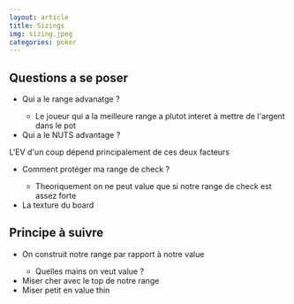 ```yaml
---
layout: article
title: Sizings
img: sizing.jpeg
categories: poker
---
```


<div class="body">
  <h2>Questions a se poser</h2>
  <ul>
    <li>Qui a le range advanatge ?</li>
    <ul>
      <li>Le joueur qui a la meilleure range a plutot interet à mettre de l'argent dans le pot</li>
    </ul>
    <li>Qui a le NUTS advantage ?</li>
  </ul>
  <p><span>L'EV d'un coup dépend principalement de ces deux facteurs</span></p>
  <ul>
    <li>Comment protéger ma range de check ?</li>
    <ul>
      <li>Theoriquement on ne peut value que si notre range de check est assez forte</li>
    </ul>
    <li>La texture du board</li>
  </ul>
  <h2>Principe à suivre</h2>
  <ul>
    <li>On construit notre range par rapport à notre value</li>
    <ul>
      <li>Quelles mains on veut value ?</li>
    </ul>
    <li>Miser cher avec le top de notre range</li>
    <li>Miser petit en value thin</li>
  </ul>
</div>
